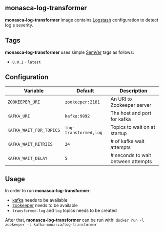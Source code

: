 monasca-log-transformer
-----------------------

**monasca-log-transformer** image contains [Logstash][1] configuration
to detect log's severity.

Tags
----

**monasca-log-transformer** uses simple [SemVer][2] tags as follows:

* `0.0.1` - `latest`

Configuration
-------------

| Variable                  |   Default        | Description                        |
|---------------------------|------------------|------------------------------------|
| `ZOOKEEPER_URI`           | `zookeeper:2181` | An URI to Zookeeper server         |
| `KAFKA_URI`               | `kafka:9092`     | The host and port for kafka        |
| `KAFKA_WAIT_FOR_TOPICS`   | `log-transformed,log` | Topics to wait on at startup |
| `KAFKA_WAIT_RETRIES`      | `24`             | # of kafka wait attempts           |
| `KAFKA_WAIT_DELAY`        | `5`              | # seconds to wait between attempts |

Usage
-----

In order to run **monasca-log-transformer**:

* [kafka][3] needs to be available
* [zookeeper][4] needs to be available
* `transformed-log` and `log` topics needs to be created

After that, **monasca-log-transformer** can be run with:
```docker run -l zookeeper -l kafka monasca/log-transformer```

[1]: https://hub.docker.com/_/logstash/
[2]: http://semver.org/
[3]: https://github.comonasca/monasca-docker/kafka
[4]: https://hub.docker.com/_/zookeeper
